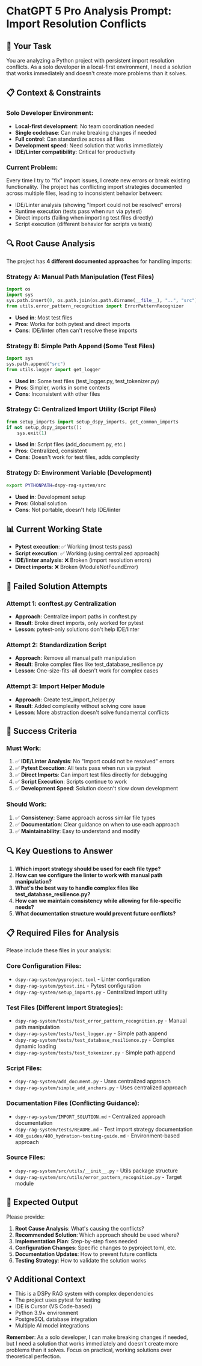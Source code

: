 # ChatGPT 5 Pro Analysis Prompt: Import Resolution Conflicts

## 🎯 **Your Task**

You are analyzing a Python project with persistent import resolution conflicts. As a solo developer in a local-first environment, I need a solution that works immediately and doesn't create more problems than it solves.

## 📋 **Context & Constraints**

### **Solo Developer Environment:**
- **Local-first development**: No team coordination needed
- **Single codebase**: Can make breaking changes if needed
- **Full control**: Can standardize across all files
- **Development speed**: Need solution that works immediately
- **IDE/Linter compatibility**: Critical for productivity

### **Current Problem:**
Every time I try to "fix" import issues, I create new errors or break existing functionality. The project has conflicting import strategies documented across multiple files, leading to inconsistent behavior between:
- IDE/Linter analysis (showing "Import could not be resolved" errors)
- Runtime execution (tests pass when run via pytest)
- Direct imports (failing when importing test files directly)
- Script execution (different behavior for scripts vs tests)

## 🔍 **Root Cause Analysis**

The project has **4 different documented approaches** for handling imports:

### **Strategy A: Manual Path Manipulation (Test Files)**
```python
import os
import sys
sys.path.insert(0, os.path.join(os.path.dirname(__file__), "..", "src"))
from utils.error_pattern_recognition import ErrorPatternRecognizer
```
- **Used in**: Most test files
- **Pros**: Works for both pytest and direct imports
- **Cons**: IDE/linter often can't resolve these imports

### **Strategy B: Simple Path Append (Some Test Files)**
```python
import sys
sys.path.append("src")
from utils.logger import get_logger
```
- **Used in**: Some test files (test_logger.py, test_tokenizer.py)
- **Pros**: Simpler, works in some contexts
- **Cons**: Inconsistent with other files

### **Strategy C: Centralized Import Utility (Script Files)**
```python
from setup_imports import setup_dspy_imports, get_common_imports
if not setup_dspy_imports():
    sys.exit(1)
```
- **Used in**: Script files (add_document.py, etc.)
- **Pros**: Centralized, consistent
- **Cons**: Doesn't work for test files, adds complexity

### **Strategy D: Environment Variable (Development)**
```bash
export PYTHONPATH=dspy-rag-system/src
```
- **Used in**: Development setup
- **Pros**: Global solution
- **Cons**: Not portable, doesn't help IDE/linter

## 📊 **Current Working State**

- **Pytest execution**: ✅ Working (most tests pass)
- **Script execution**: ✅ Working (using centralized approach)
- **IDE/linter analysis**: ❌ Broken (import resolution errors)
- **Direct imports**: ❌ Broken (ModuleNotFoundError)

## 🚨 **Failed Solution Attempts**

### **Attempt 1: conftest.py Centralization**
- **Approach**: Centralize import paths in conftest.py
- **Result**: Broke direct imports, only worked for pytest
- **Lesson**: pytest-only solutions don't help IDE/linter

### **Attempt 2: Standardization Script**
- **Approach**: Remove all manual path manipulation
- **Result**: Broke complex files like test_database_resilience.py
- **Lesson**: One-size-fits-all doesn't work for complex cases

### **Attempt 3: Import Helper Module**
- **Approach**: Create test_import_helper.py
- **Result**: Added complexity without solving core issue
- **Lesson**: More abstraction doesn't solve fundamental conflicts

## 🎯 **Success Criteria**

### **Must Work:**
1. ✅ **IDE/Linter Analysis**: No "Import could not be resolved" errors
2. ✅ **Pytest Execution**: All tests pass when run via pytest
3. ✅ **Direct Imports**: Can import test files directly for debugging
4. ✅ **Script Execution**: Scripts continue to work
5. ✅ **Development Speed**: Solution doesn't slow down development

### **Should Work:**
1. ✅ **Consistency**: Same approach across similar file types
2. ✅ **Documentation**: Clear guidance on when to use each approach
3. ✅ **Maintainability**: Easy to understand and modify

## 🔍 **Key Questions to Answer**

1. **Which import strategy should be used for each file type?**
2. **How can we configure the linter to work with manual path manipulation?**
3. **What's the best way to handle complex files like test_database_resilience.py?**
4. **How can we maintain consistency while allowing for file-specific needs?**
5. **What documentation structure would prevent future conflicts?**

## 📋 **Required Files for Analysis**

Please include these files in your analysis:

### **Core Configuration Files:**
- `dspy-rag-system/pyproject.toml` - Linter configuration
- `dspy-rag-system/pytest.ini` - Pytest configuration
- `dspy-rag-system/setup_imports.py` - Centralized import utility

### **Test Files (Different Import Strategies):**
- `dspy-rag-system/tests/test_error_pattern_recognition.py` - Manual path manipulation
- `dspy-rag-system/tests/test_logger.py` - Simple path append
- `dspy-rag-system/tests/test_database_resilience.py` - Complex dynamic loading
- `dspy-rag-system/tests/test_tokenizer.py` - Simple path append

### **Script Files:**
- `dspy-rag-system/add_document.py` - Uses centralized approach
- `dspy-rag-system/simple_add_anchors.py` - Uses centralized approach

### **Documentation Files (Conflicting Guidance):**
- `dspy-rag-system/IMPORT_SOLUTION.md` - Centralized approach documentation
- `dspy-rag-system/tests/README.md` - Test import strategy documentation
- `400_guides/400_hydration-testing-guide.md` - Environment-based approach

### **Source Files:**
- `dspy-rag-system/src/utils/__init__.py` - Utils package structure
- `dspy-rag-system/src/utils/error_pattern_recognition.py` - Target module

## 🚀 **Expected Output**

Please provide:

1. **Root Cause Analysis**: What's causing the conflicts?
2. **Recommended Solution**: Which approach should be used where?
3. **Implementation Plan**: Step-by-step fixes needed
4. **Configuration Changes**: Specific changes to pyproject.toml, etc.
5. **Documentation Updates**: How to prevent future conflicts
6. **Testing Strategy**: How to validate the solution works

## 💡 **Additional Context**

- This is a DSPy RAG system with complex dependencies
- The project uses pytest for testing
- IDE is Cursor (VS Code-based)
- Python 3.9+ environment
- PostgreSQL database integration
- Multiple AI model integrations

**Remember**: As a solo developer, I can make breaking changes if needed, but I need a solution that works immediately and doesn't create more problems than it solves. Focus on practical, working solutions over theoretical perfection.
